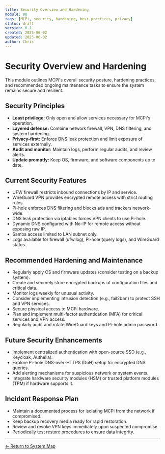 ```yaml
---
title: Security Overview and Hardening
module: 98
tags: [MCPi, security, hardening, best-practices, privacy]
status: draft
version: 0.1
created: 2025-06-02
updated: 2025-06-02
author: Chris
---
```

# Security Overview and Hardening

This module outlines MCPi's overall security posture, hardening practices, and recommended ongoing maintenance tasks to ensure the system remains secure and resilient.

## Security Principles
- **Least privilege:** Only open and allow services necessary for MCPi's operation.
- **Layered defense:** Combine network firewall, VPN, DNS filtering, and system hardening.
- **Privacy-first:** Enforce DNS leak protection and limit exposure of services externally.
- **Audit and monitor:** Maintain logs, perform regular audits, and review alerts.
- **Update promptly:** Keep OS, firmware, and software components up to date.

## Current Security Features
- UFW firewall restricts inbound connections by IP and service.
- WireGuard VPN provides encrypted remote access with strict routing rules.
- Pi-hole enforces DNS filtering and blocks ads and trackers network-wide.
- DNS leak protection via iptables forces VPN clients to use Pi-hole.
- Dynamic DNS configured with No-IP for remote access without exposing raw IP.
- Samba access limited to LAN subnet only.
- Logs available for firewall (ufw.log), Pi-hole (query logs), and WireGuard status.

## Recommended Hardening and Maintenance
- Regularly apply OS and firmware updates (consider testing on a backup system).
- Create and securely store encrypted backups of configuration files and critical data.
- Monitor logs weekly for unusual activity.
- Consider implementing intrusion detection (e.g., fail2ban) to protect SSH and VPN services.
- Secure physical access to MCPi hardware.
- Plan and implement multi-factor authentication (MFA) for critical services and VPN access.
- Regularly audit and rotate WireGuard keys and Pi-hole admin password.

## Future Security Enhancements
- Implement centralized authentication with open-source SSO (e.g., Keycloak, Authelia).
- Explore Pi-hole DNS-over-HTTPS (DoH) setup for encrypted DNS queries.
- Add alerting mechanisms for suspicious network or system events.
- Integrate hardware security modules (HSM) or trusted platform modules (TPM) if hardware supports it.

## Incident Response Plan
- Maintain a documented process for isolating MCPi from the network if compromised.
- Keep backup recovery media ready for rapid restoration.
- Review and revoke VPN keys immediately upon suspected compromise.
- Periodically test restore procedures to ensure data integrity.

---

[← Return to System Map](../MCPi_systemMap.md)
